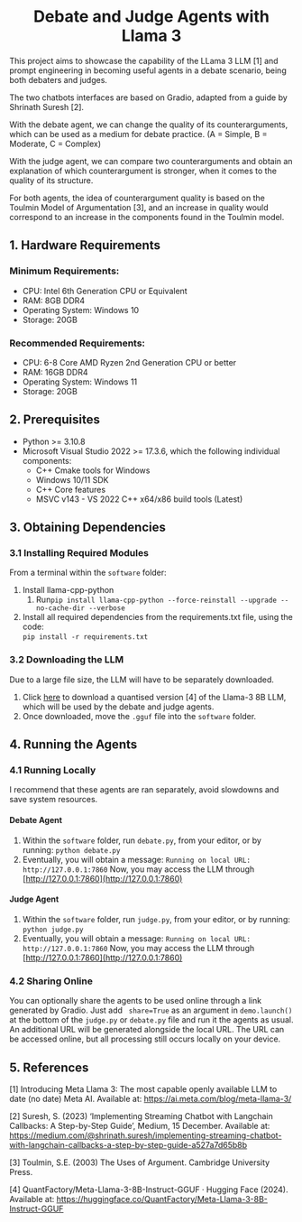 
  
<h1 align="center">Debate and Judge Agents with Llama 3</h1>      
This project aims to showcase the capability of the LLama 3 LLM [1] and prompt engineering in becoming useful agents in a debate scenario, being both debaters and judges. 

The two chatbots interfaces are based on Gradio, adapted from a guide by Shrinath Suresh [2].

With the debate agent, we can change the quality of its counterarguments, which can be used as a medium for debate practice.
(A = Simple, B = Moderate, C = Complex)

With the judge agent, we can compare two counterarguments and obtain an explanation of which counterargument is stronger, when it comes to the quality of its structure.

For both agents, the idea of counterargument quality is based on the Toulmin Model of Argumentation [3], and an increase in quality would correspond to an increase in the components found in the Toulmin model.
      
## 1. Hardware Requirements 
  
### Minimum Requirements:  
- CPU: Intel 6th Generation CPU or Equivalent       
- RAM: 8GB DDR4      
- Operating System: Windows 10      
- Storage: 20GB      
  
### Recommended Requirements:  
- CPU: 6-8 Core AMD Ryzen 2nd Generation CPU or better      
- RAM: 16GB DDR4      
- Operating System: Windows 11      
- Storage: 20GB      
   
      
## 2. Prerequisites  
- Python >= 3.10.8       
- Microsoft Visual Studio 2022 >= 17.3.6, which the following individual components:      
  - C++ Cmake tools for Windows      
  - Windows 10/11 SDK      
  - C++ Core features      
  - MSVC v143 - VS 2022 C++ x64/x86 build tools (Latest)      

## 3. Obtaining Dependencies 
  
### 3.1 Installing Required Modules
  
From a terminal within the `software` folder:      
1. Install llama-cpp-python
	1. Run`pip install llama-cpp-python --force-reinstall --upgrade --no-cache-dir --verbose` 
2. Install all required dependencies from the requirements.txt file, using the code:       
`pip install -r requirements.txt`
### 3.2 Downloading the LLM
Due to a large file size, the LLM will have to be separately downloaded.  
1. Click [here](https://huggingface.co/QuantFactory/Meta-Llama-3-8B-Instruct-GGUF/resolve/main/Meta-Llama-3-8B-Instruct.Q4_K_M.gguf?download=true) to download a quantised version [4] of the Llama-3 8B LLM, which will be used by the debate and judge agents.       
2. Once downloaded, move the `.gguf` file into the `software` folder.      

## 4. Running the Agents
### 4.1 Running Locally
I recommend that these agents are ran separately, avoid slowdowns and save system resources.
#### Debate Agent  
1. Within the `software` folder, run `debate.py`, from your editor, or by running: 
`python debate.py` 
2. Eventually, you will obtain a message:
`Running on local URL:  http://127.0.0.1:7860` Now, you may access the LLM through [http://127.0.0.1:7860](http://127.0.0.1:7860)
#### Judge Agent  
1. Within the `software` folder, run `judge.py`, from your editor, or by running: 
`python judge.py` 
2. Eventually, you will obtain a message:
`Running on local URL:  http://127.0.0.1:7860` Now, you may access the LLM through [http://127.0.0.1:7860](http://127.0.0.1:7860)  
### 4.2 Sharing Online   
  
You can optionally share the agents to be used online through a link generated by Gradio. Just add ` share=True` as an argument in `demo.launch()` at the bottom of the `judge.py` or `debate.py` file and run it the agents as usual.  An additional URL will be generated alongside the local URL. The URL can be accessed online, but all processing still occurs locally on your device.

## 5. References
[1] Introducing Meta Llama 3: The most capable openly available LLM to date (no date) Meta AI. Available at: https://ai.meta.com/blog/meta-llama-3/

[2] Suresh, S. (2023) ‘Implementing Streaming Chatbot with Langchain Callbacks: A Step-by-Step Guide’, Medium, 15 December. Available at: https://medium.com/@shrinath.suresh/implementing-streaming-chatbot-with-langchain-callbacks-a-step-by-step-guide-a527a7d65b8b

[3] Toulmin, S.E. (2003) The Uses of Argument. Cambridge University Press.

[4] QuantFactory/Meta-Llama-3-8B-Instruct-GGUF · Hugging Face (2024). Available at: https://huggingface.co/QuantFactory/Meta-Llama-3-8B-Instruct-GGUF